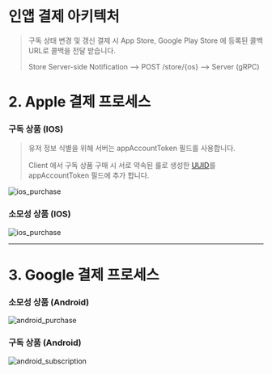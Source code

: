 # 인앱 결제 아키텍처
> 구독 상태 변경 및 갱신 결제 시 App Store, Google Play Store 에 등록된 콜백 URL로 콜백을 전달 받습니다.
>
> Store Server-side Notification --> POST /store/{os} --> Server (gRPC)


# 2. Apple 결제 프로세스

### 구독 상품 (IOS)

> 유저 정보 식별을 위해 서버는 appAccountToken 필드를 사용합니다.
> 
> Client 에서 구독 상품 구매 시 서로 약속된 룰로 생성한 [UUID](https://developer.apple.com/documentation/storekit/product/purchaseoption/3749440-appaccounttoken)를 appAccountToken 필드에 추가 합니다. 

![ios_purchase](https://kroki.io/plantuml/svg/eNp1kssOgjAQRfd8xfxAm_g2xhh8bNwZie4rjEljobUd9PctKFoUVyw49zE3jR0JS2WuoqUxwNgCErQ3tDPocdhZnZUpgZKOwOK1REc1N2fsw7Ff0hldOHxb-m9C2uIM-h_UWJkiyOKsbS5I6uInIZCFGV3Cv4EDDtvlLrSuf7QuHXJYC6VOIr14MEVpKLSPntyX8YjDUSiZNQ2esibnJWlfMaqu6BS96gdBm1XF-7kOxtMId18QqbvKmMO-srph1p6iHT9ppvg71tQPoXPjg7BCoxiLzD-NB6H2tfY=)

### 소모성 상품 (IOS)

![ios_purchase](https://kroki.io/plantuml/svg/eNp9kssOgjAQRfd8xfxASXwQDTFG1I07EqJ7AmPSpNDaDvr7FqSCgKy6OfcxNz0YSjVVhfAipYCxPSSon6hDWPgQa5lXGYHghkDjo0JDDbdjrOPYmDRKlga_lvZNSGoMYdmhSvMMgZd3qYuUuCxHCT1ZP2NK-Ddw5cMlimesNw4YWLjz1j7cUsFzl5QhV9RP9z7kIDeYlLkareS3SVAfOSlqq_WCzseat2telaURXqkQSIMqzXEThpkslKVxbretDyeH2X28A5a5_SVvtt-6RA==)

---


# 3. Google 결제 프로세스
### 소모성 상품 (Android)

![android_purchase](https://kroki.io/plantuml/svg/eNqdkssKwjAQRfd-xSx1kR8QESuCuCv42IdmbINpJk4Si39vtVhpfaHb4cw9d0JmPkgOsTSDxDkQYgpr5BPyGFImFbMARvsAjMeIPtygiRDvIO_IemyjlkS5wdTI8zoQ4wN3rDMEbffEpQya7JPgp9Vv2lWSfhc0UC_qfudOGq0a3ZUbVjoU4CJnhfS4oQPaUWtodl43-SPnZdleTtv7kzvJDpYqgyrHEm2n52I-hq2rAxGir2eVNAY7RP0g760ztKr-Qhf2zM19)

### 구독 상품 (Android)

![android_subscription](https://kroki.io/plantuml/svg/eNqVkkEOwiAQRfc9BRfgAo0xrZoYd00a3SOMDSkFhMHG20tsq1WrjVt4f_4bQuaROQyNSnJrCaVLUoK7gEtJ4YwIHImSHomDcwCPd2hB6TfIW6M9PEZtjakUFIpdSzQOnrh1kgOR-mRcw1Aa_VHwV3SudpcX8wUd1I96u315mDVT6sh4HWkO0uJYJumgaY0DU1IMzl10sOpjk2KTsd7zV13Oa21aBaKCBjSO2c0qJXsbhwIJPp61cSXAJAMt4le4AYa-vHc=)
